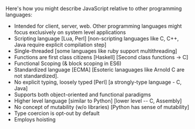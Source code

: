Here's how you might describe JavaScript relative to other programming languages:

* Intended for client, server, web. Other programming languages might focus exclusively on system level applications
* Scripting language [Lua, Perl] [non-scripting languages like C, C++, Java require explicit compilation step]
* Single-threaded [some languages like ruby support multithreading]
* Functions are first class citizens [Haskell] [Second class functions -> C] 
* Functional Scoping (& block scoping in ES6)
* Standardized language [ECMA] [Esoteric lanaguages like Arnold C are not standardized].
* No explicit typing, loosely typed [Perl] [a strongly-type language - C, Java]
* Supports both object-oriented and functional paradigms
* Higher level language [similar to Python] [lower level -- C, Assembly]
* No concept of mutability (w/o libraries) [Python has sense of mutability]
* Type coercion is opt-out by default
* Employs hoisting


